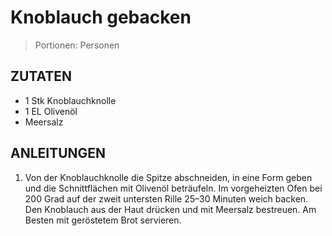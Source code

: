 # Knoblauch gebacken


> Portionen:  Personen

## ZUTATEN

* 1 Stk Knoblauchknolle
* 1 EL Olivenöl
* Meersalz

## ANLEITUNGEN

1. Von der Knoblauchknolle die Spitze abschneiden, in eine Form geben und die Schnittflächen mit Olivenöl beträufeln. Im vorgeheizten Ofen bei 200 Grad auf der zweit untersten Rille 25–30 Minuten weich backen. Den Knoblauch aus der Haut drücken und mit Meersalz bestreuen. Am Besten mit geröstetem Brot servieren.

